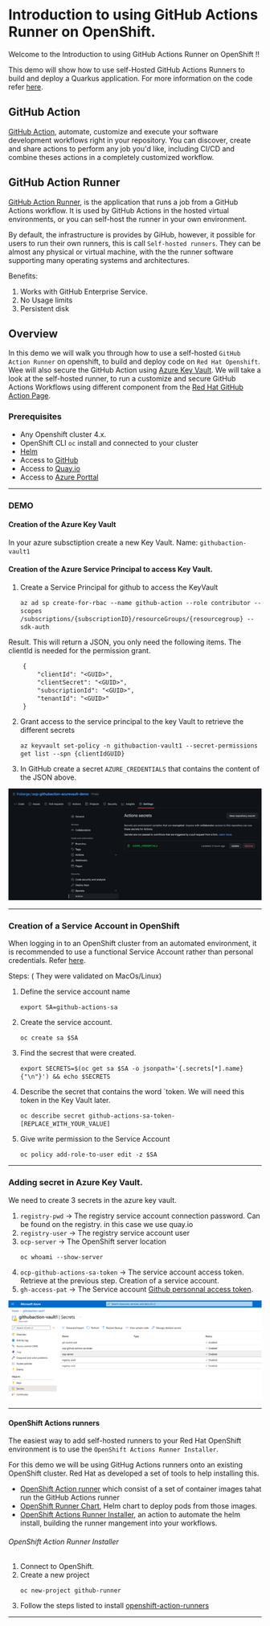# Introduction to using GitHub Actions Runner on OpenShift.

Welcome to the Introduction to using GitHub Actions Runner on  OpenShift !! 


This demo will show how to use self-Hosted GitHub Actions Runners to build and deploy a Quarkus application. For more information on the code refer [here](docs/app-README.md).

## GitHub Action
[GitHub Action](https://github.com/features/actions), automate, customize and execute your software development workflows right in your repository. You can discover, create and share actions to perform any job you'd like, including CI/CD and combine theses actions in a completely customized workflow.


## GitHub Action Runner
[GitHub Action Runner](https://github.com/actions/runner), is the application that runs a job from a GitHub Actions workflow. It is used by GitHub Actions in the hosted virtual environments, or you can self-host the runner in your own environment.

By default, the infrastructure is provides by GiHub, however, it possible for users to run their own runners, this is call `Self-hosted runners`. They can be almost any physical or virtual machine, with the the runner software supporting many operating systems and architectures.

Benefits:
1. Works with GitHub Enterprise Service.
1. No Usage limits
1. Persistent disk


## Overview

In this demo we will walk you through how to use a self-hosted `GitHub Action Runner` on openshift, to build and deploy code on `Red Hat Openshift`. Wee will also secure the GitHub Action using [Azure Key Vault](https://azure.microsoft.com/en-us/services/key-vault/#product-overview). We will take a look at the self-hosted runner, to run a customize and secure GitHub Actions Workflows using different component from the [Red Hat GitHub Action Page](https://github.com/redhat-actions).


### Prerequisites

* Any Openshift cluster 4.x.
* OpenShift CLI `oc` install and connected to your cluster
* [Helm](https://helm.sh/)
* Access to [GitHub](https://github.com)
* Access to [Quay.io](https://quay.io/)
* Access to [Azure Porttal](https://portal.azure.com/#home)
---

### DEMO

#### Creation of the Azure Key Vault
In your azure subsctiption create a new Key Vault.
Name: `githubaction-vault1`

#### Creation of the Azure Service Principal to access Key Vault.

1. Create a Service Principal for github to access the KeyVault
    ```
    az ad sp create-for-rbac --name github-action --role contributor --scopes /subscriptions/{subscriptionID}/resourceGroups/{resourcegroup} --sdk-auth
    ```

Result. 
This will return a JSON, you only need the following items. The clientId is needed for the permission grant.

```
    {
        "clientId": "<GUID>",
        "clientSecret": "<GUID>",
        "subscriptionId": "<GUID>",
        "tenantId": "<GUID>"
    }
```

2. Grant access to the service principal to the key Vault to retrieve the different secrets

    ```
    az keyvault set-policy -n githubaction-vault1 --secret-permissions get list --spn {clientIdGUID}
    ```

3. In GitHub create a secret `AZURE_CREDENTIALS` that contains the content of the JSON above.

![github-secret](docs/images/githubazurevault-secret.png)

---

### Creation of a Service Account in OpenShift

When logging in to an OpenShift cluster from an automated environment, it is recommended to use a functional Service Account rather than personal credentials. Refer [here](https://cookbook.openshift.org/accessing-an-openshift-cluster/how-can-i-create-a-service-account-for-scripted-access.html).

Steps: ( They were validated on MacOs/Linux)
1. Define the service account name
    ```
    export SA=github-actions-sa
    ```
1. Create the service account.
    ```
    oc create sa $SA
    ```
1. Find the secrest that were created.
    ```
    export SECRETS=$(oc get sa $SA -o jsonpath='{.secrets[*].name}{"\n"}') && echo $SECRETS
    ```
1. Describe the secret that contains the word `token. We will need this token in the Key Vault later.
    ```
    oc describe secret github-actions-sa-token-[REPLACE_WITH_YOUR_VALUE]
    ```
1. Give write permission to the Service Account
    ```
    oc policy add-role-to-user edit -z $SA
    ```
---

### Adding secret in Azure Key Vault.

We need to create 3 secrets in the azure key vault.

1. `registry-pwd` -> The registry service account connection password.
    Can be found on the registry. in this case we use quay.io
1. `registry-user` -> The registry service account user
1. `ocp-server` -> The OpenShift server location
    ```
    oc whoami --show-server
    ```
1. `ocp-github-actions-sa-token` -> The service account access token.   
    Retrieve at the previous step. Creation of a service account.
1. `gh-access-pat` -> The Service account [Github personnal access token](https://docs.github.com/en/authentication/keeping-your-account-and-data-secure/creating-a-personal-access-token).

![azurekeyvault](docs/images/azure-key-vault-1.png)

---

#### OpenShift Actions runners
The easiest way to add self-hosted runners to your Red Hat OpenShift environment is to use the `OpenShift Actions Runner Installer`.

For this demo we will be using GitHug Actions runners onto an existing OpenShift cluster. Red Hat as developed a set of tools to help installing this.
* [OpenShift Action runner](https://github.com/redhat-actions/openshift-actions-runners) which consist of a set of container images tahat run the GitHub Actions runner
* [OpenShift Runner Chart](https://github.com/redhat-actions/openshift-actions-runner-chart), Helm chart to deploy pods from those images.
* [OpenShift Actions Runner Installer](https://github.com/redhat-actions/openshift-actions-runner-installer), an action to automate the helm install, building the runner mangement into your workflows.

###### OpenShift Action Runner Installer

1. Connect to OpenShift.
2. Create a new project
    ```
    oc new-project github-runner
    ```
3. Follow the steps listed to install [openshift-action-runners](https://github.com/redhat-actions/openshift-actions-runners)


---